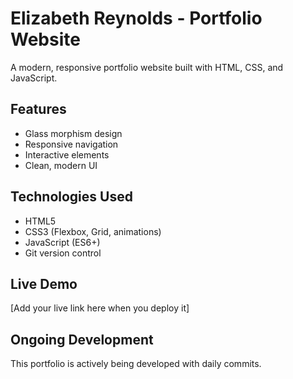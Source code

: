 # Elizabeth Reynolds - Portfolio Website

A modern, responsive portfolio website built with HTML, CSS, and JavaScript.

## Features
- Glass morphism design
- Responsive navigation
- Interactive elements
- Clean, modern UI

## Technologies Used
- HTML5
- CSS3 (Flexbox, Grid, animations)
- JavaScript (ES6+)
- Git version control

## Live Demo
[Add your live link here when you deploy it]

## Ongoing Development
This portfolio is actively being developed with daily commits.
